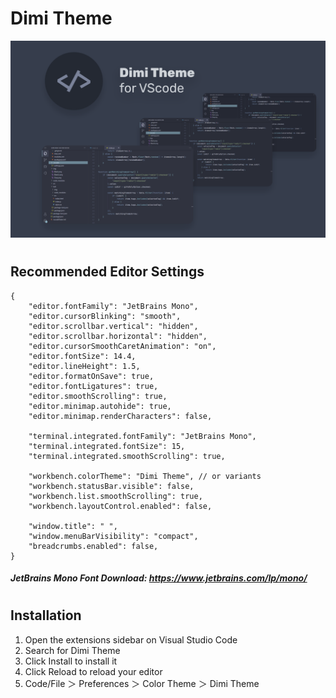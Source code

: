 # Dimi Theme

![Card Logo](https://raw.githubusercontent.com/Dimi15/dimi-theme/main/img/cardLogo.png "Card Logo")

#

## Recommended Editor Settings

```
{
    "editor.fontFamily": "JetBrains Mono",
    "editor.cursorBlinking": "smooth",
    "editor.scrollbar.vertical": "hidden",
    "editor.scrollbar.horizontal": "hidden",
    "editor.cursorSmoothCaretAnimation": "on",
    "editor.fontSize": 14.4,
    "editor.lineHeight": 1.5,
    "editor.formatOnSave": true,
    "editor.fontLigatures": true,
    "editor.smoothScrolling": true,
    "editor.minimap.autohide": true,
    "editor.minimap.renderCharacters": false,

    "terminal.integrated.fontFamily": "JetBrains Mono",
    "terminal.integrated.fontSize": 15,
    "terminal.integrated.smoothScrolling": true,

    "workbench.colorTheme": "Dimi Theme", // or variants
    "workbench.statusBar.visible": false,
    "workbench.list.smoothScrolling": true,
    "workbench.layoutControl.enabled": false,

    "window.title": " ",
    "window.menuBarVisibility": "compact",
    "breadcrumbs.enabled": false,
}
```

##### JetBrains Mono Font Download: https://www.jetbrains.com/lp/mono/

#

## Installation

1. Open the extensions sidebar on Visual Studio Code
2. Search for Dimi Theme
3. Click Install to install it
4. Click Reload to reload your editor
5. Code/File ＞ Preferences ＞ Color Theme ＞ Dimi Theme

